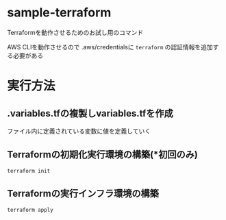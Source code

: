 # sample-terraform
Terraformを動作させるためのお試し用のコマンド

AWS CLIを動作させるので .aws/credentialsに `terraform` の認証情報を追加する必要がある

# 実行方法
## .variables.tfの複製しvariables.tfを作成
ファイル内に定義されている変数に値を定義していく

## Terraformの初期化実行環境の構築(*初回のみ)
```
terraform init
```

## Terraformの実行インフラ環境の構築
```
terraform apply
```
